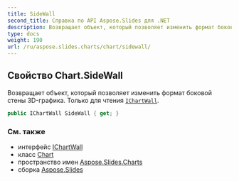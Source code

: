 ```yaml
---
title: SideWall
second_title: Справка по API Aspose.Slides для .NET
description: Возвращает объект, который позволяет изменить формат боковой стены 3D-графика. Только для чтения IChartWallaspose.slides.charts/ichartwall.
type: docs
weight: 190
url: /ru/aspose.slides.charts/chart/sidewall/
---
```


## Свойство Chart.SideWall

Возвращает объект, который позволяет изменить формат боковой стены 3D-графика. Только для чтения [`IChartWall`](../../ichartwall).

```csharp
public IChartWall SideWall { get; }
```

### См. также

* интерфейс [IChartWall](../../ichartwall)
* класс [Chart](../../chart)
* пространство имен [Aspose.Slides.Charts](../../chart)
* сборка [Aspose.Slides](../../../)

<!-- DO NOT EDIT: сгенерировано xmldocmd для Aspose.Slides.dll -->
